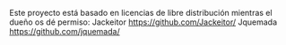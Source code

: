 Este proyecto está basado en licencias de libre distribución mientras el dueño os dé permiso:
Jackeitor https://github.com/Jackeitor/
Jquemada https://github.com/jquemada/
